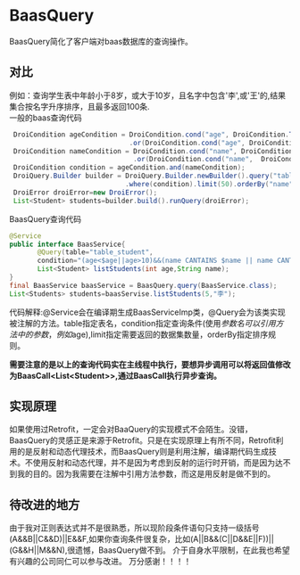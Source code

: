 # BaasQuery
BaasQuery简化了客户端对baas数据库的查询操作。
## 对比
 
 
例如：查询学生表中年龄小于8岁，或大于10岁，且名字中包含'李',或'王'的,结果集合按名字升序排序，且最多返回100条.
</br>一般的baas查询代码
```Java 
 DroiCondition ageCondition = DroiCondition.cond("age", DroiCondition.Type.LT, 5)
                              .or(DroiCondition.cond("age", DroiCondition.Type.GT, 10)); 
 DroiCondition nameCondition = DroiCondition.cond("name", DroiCondition.Type.CONTAINS, "李")
                               .or(DroiCondition.cond("name",  DroiCondition.Type.CONTAINS, "王"));
 DroiCondition condition = ageCondition.and(nameCondition);
 DroiQuery.Builder builder = DroiQuery.Builder.newBuilder().query("table_student")
                             .where(condition).limit(50).orderBy("name",true);
 DroiError droiError=new DroiError();
 List<Student> students=builder.build().runQuery(droiError);  
```
BaasQuery查询代码
```Java
@Service
public interface BaasService{
       @Query(table="table_student",
       condition="(age<$age||age>10)&&(name CANTAINS $name || name CANTAINS'王')",limit="100",orderBy("name"))
       List<Student> listStudents(int age,String name);
}
final BaasService baasService = BaasQuery.query(BaasService.class);
List<Students> students=baasServise.listStudents(5,"李");
```
代码解释:@Service会在编译期生成BaasServiceImp类，@Query会为该类实现被注解的方法。table指定表名，condition指定查询条件(使用$参数名可以引用方法中的参数，例如$age),limit指定需要返回的数据集数量，orderBy指定排序规则。

**需要注意的是以上的查询代码实在主线程中执行，要想异步调用可以将返回值修改为BaasCall\<List\<Student\>\>,通过BaasCall执行异步查询。**

## 实现原理
如果使用过Retrofit，一定会对BaaQuery的实现模式不会陌生。没错，BaasQuery的灵感正是来源于Retrofit。只是在实现原理上有所不同，Retrofit利用的是反射和动态代理技术，而BaasQuery则是利用注解，编译期代码生成技术。不使用反射和动态代理，并不是因为考虑到反射的运行时开销，而是因为达不到我的目的。因为我需要在注解中引用方法参数，而这是用反射是做不到的。

## 待改进的地方
由于我对正则表达式并不是很熟悉，所以现阶段条件语句只支持一级括号(A&&B||C&&D)||E&&F,如果你查询条件很复杂，比如(A||B&&(C||D&&E||F))||(G&&H||M&&N),很遗憾，BaasQuery做不到。
介于自身水平限制，在此我也希望有兴趣的公司同仁可以参与改进。 万分感谢！！！！

